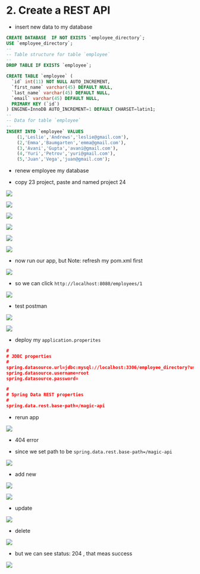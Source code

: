 # 2. Create a REST API

- insert new data to my database

```sql
CREATE DATABASE  IF NOT EXISTS `employee_directory`;
USE `employee_directory`;
--
-- Table structure for table `employee`
--
DROP TABLE IF EXISTS `employee`;

CREATE TABLE `employee` (
  `id` int(11) NOT NULL AUTO_INCREMENT,
  `first_name` varchar(45) DEFAULT NULL,
  `last_name` varchar(45) DEFAULT NULL,
  `email` varchar(45) DEFAULT NULL,
  PRIMARY KEY (`id`)
) ENGINE=InnoDB AUTO_INCREMENT=1 DEFAULT CHARSET=latin1;
--
-- Data for table `employee`
--
INSERT INTO `employee` VALUES 
	(1,'Leslie','Andrews','leslie@gmail.com'),
	(2,'Emma','Baumgarten','emma@gmail.com'),
	(3,'Avani','Gupta','avani@gmail.com'),
	(4,'Yuri','Petrov','yuri@gmail.com'),
	(5,'Juan','Vega','juan@gmail.com');
```

- renew employee my database

- copy 23 project, paste and named project 24

![](img/2020-04-05-23-20-46.png)

![](img/2020-04-05-23-22-09.png)

![](img/2020-04-05-23-22-42.png)

![](img/2020-04-05-23-22-59.png)

![](img/2020-04-05-23-23-52.png)

![](img/2020-04-05-23-24-27.png)

- now run our app, but Note: refresh my pom.xml first

![](img/2020-04-05-23-37-47.png)

- so we can click `http://localhost:8080/employees/1`

![](img/2020-04-05-23-39-41.png)

- test postman

![](img/2020-04-05-23-40-47.png)

![](img/2020-04-05-23-41-38.png)

- deploy my `application.properites`

```json
#
# JDBC properties
#
spring.datasource.url=jdbc:mysql://localhost:3306/employee_directory?useSSL=false&serverTimezone=UTC
spring.datasource.username=root
spring.datasource.password=

#
# Spring Data REST properties
#
spring.data.rest.base-path=/magic-api
```

- rerun app

![](img/2020-04-05-23-44-29.png)

- 404 error

- since we set path to be `spring.data.rest.base-path=/magic-api`

![](img/2020-04-05-23-45-44.png)

- add new

![](img/2020-04-05-23-46-59.png)

![](img/2020-04-05-23-47-46.png)

- update

![](img/2020-04-05-23-50-15.png)

- delete

![](img/2020-04-05-23-51-13.png)

- but we can see status: 204 , that meas success

![](img/2020-04-05-23-51-51.png)











